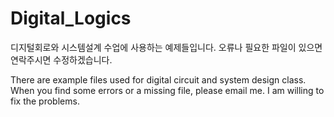 # Digital_Logics

디지털회로와 시스템설계 수업에 사용하는 예제들입니다.
오류나 필요한 파일이 있으면 연락주시면 수정하겠습니다.

There are example files used for digital circuit and system design class.
When you find some errors or a missing file, please email me.
I am willing to fix the problems.

